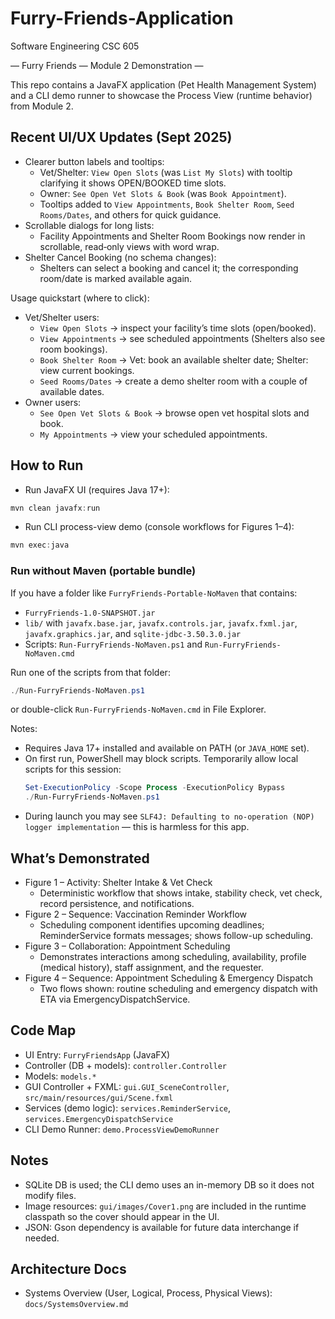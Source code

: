 # Furry-Friends-Application

Software Engineering CSC 605

— Furry Friends — Module 2 Demonstration —

This repo contains a JavaFX application (Pet Health Management System) and a CLI demo runner to showcase the Process View (runtime behavior) from Module 2.

## Recent UI/UX Updates (Sept 2025)

- Clearer button labels and tooltips:
  - Vet/Shelter: `View Open Slots` (was `List My Slots`) with tooltip clarifying it shows OPEN/BOOKED time slots.
  - Owner: `See Open Vet Slots & Book` (was `Book Appointment`).
  - Tooltips added to `View Appointments`, `Book Shelter Room`, `Seed Rooms/Dates`, and others for quick guidance.
- Scrollable dialogs for long lists:
  - Facility Appointments and Shelter Room Bookings now render in scrollable, read‑only views with word wrap.
- Shelter Cancel Booking (no schema changes):
  - Shelters can select a booking and cancel it; the corresponding room/date is marked available again.

Usage quickstart (where to click):
- Vet/Shelter users:
  - `View Open Slots` → inspect your facility’s time slots (open/booked).
  - `View Appointments` → see scheduled appointments (Shelters also see room bookings).
  - `Book Shelter Room` → Vet: book an available shelter date; Shelter: view current bookings.
  - `Seed Rooms/Dates` → create a demo shelter room with a couple of available dates.
- Owner users:
  - `See Open Vet Slots & Book` → browse open vet hospital slots and book.
  - `My Appointments` → view your scheduled appointments.

## How to Run

- Run JavaFX UI (requires Java 17+):

```powershell
mvn clean javafx:run
```

- Run CLI process-view demo (console workflows for Figures 1–4):

```powershell
mvn exec:java
```

### Run without Maven (portable bundle)

If you have a folder like `FurryFriends-Portable-NoMaven` that contains:

- `FurryFriends-1.0-SNAPSHOT.jar`
- `lib/` with `javafx.base.jar`, `javafx.controls.jar`, `javafx.fxml.jar`, `javafx.graphics.jar`, and `sqlite-jdbc-3.50.3.0.jar`
- Scripts: `Run-FurryFriends-NoMaven.ps1` and `Run-FurryFriends-NoMaven.cmd`

Run one of the scripts from that folder:

```powershell
./Run-FurryFriends-NoMaven.ps1
```

or double-click `Run-FurryFriends-NoMaven.cmd` in File Explorer.

Notes:
- Requires Java 17+ installed and available on PATH (or `JAVA_HOME` set).
- On first run, PowerShell may block scripts. Temporarily allow local scripts for this session:
  ```powershell
  Set-ExecutionPolicy -Scope Process -ExecutionPolicy Bypass
  ./Run-FurryFriends-NoMaven.ps1
  ```
- During launch you may see `SLF4J: Defaulting to no-operation (NOP) logger implementation` — this is harmless for this app.

## What’s Demonstrated

- Figure 1 – Activity: Shelter Intake & Vet Check
  - Deterministic workflow that shows intake, stability check, vet check, record persistence, and notifications.
- Figure 2 – Sequence: Vaccination Reminder Workflow
  - Scheduling component identifies upcoming deadlines; ReminderService formats messages; shows follow-up scheduling.
- Figure 3 – Collaboration: Appointment Scheduling
  - Demonstrates interactions among scheduling, availability, profile (medical history), staff assignment, and the requester.
- Figure 4 – Sequence: Appointment Scheduling & Emergency Dispatch
  - Two flows shown: routine scheduling and emergency dispatch with ETA via EmergencyDispatchService.

## Code Map

- UI Entry: `FurryFriendsApp` (JavaFX)
- Controller (DB + models): `controller.Controller`
- Models: `models.*`
- GUI Controller + FXML: `gui.GUI_SceneController`, `src/main/resources/gui/Scene.fxml`
- Services (demo logic): `services.ReminderService`, `services.EmergencyDispatchService`
- CLI Demo Runner: `demo.ProcessViewDemoRunner`

## Notes

- SQLite DB is used; the CLI demo uses an in-memory DB so it does not modify files.
- Image resources: `gui/images/Cover1.png` are included in the runtime classpath so the cover should appear in the UI.
- JSON: Gson dependency is available for future data interchange if needed.

## Architecture Docs

- Systems Overview (User, Logical, Process, Physical Views): `docs/SystemsOverview.md`
